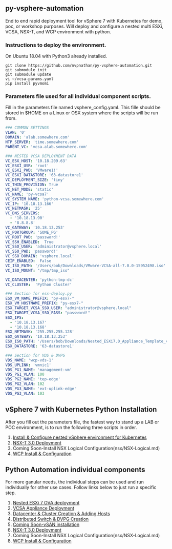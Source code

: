 ## py-vsphere-automation

End to end rapid deployment tool for vSphere 7 with Kubernetes for demo, poc, or workshop purposes. Will deploy and configure a nested multi ESXi, VCSA, NSX-T, and WCP environment with python. 

### Instructions to deploy the environment.
On Ubuntu 18.04 with Python3 already installed.
```
git clone https://github.com/nvpnathan/py-vsphere-automation.git
git submodule init
git submodule update
vi ~/vcsa-params.yaml
pip install pyvmomi
```

### Parameters file used for all individual component scripts.
Fill in the parameters file named vsphere_config.yaml. This fille should be stored in $HOME on a Linux or OSX system where the scripts will be run from.
``` yaml
### COMMON SETTINGS
VLAN: '0'
DOMAIN: 'alab.somewhere.com'
NTP_SERVER: 'time.somewhere.com'
PARENT_VC: 'vcsa.alab.somewhere.com'

### NESTED VCSA DEPLOYMENT DATA
VC_ESX_HOST: '10.18.209.63'
VC_ESXI_USR: 'root'
VC_ESXI_PWD: 'VMware1!'
VC_ESXI_DATASTORE: '63-datastore1'
VC_DEPLOYMENT_SIZE: 'tiny'
VC_THIN_PROVISION: True
VC_NET_MODE: 'static'
VC_NAME: 'py-vcsa7'
VC_SYSTEM_NAME: 'python-vcsa.somewhere.com'
VC_IP: '10.18.13.166'
VC_NETMASK: '25'
VC_DNS_SERVERS:
  - '10.18.13.90'
  - '8.8.8.8'
VC_GATEWAY: '10.18.13.253'
VC_PORTGROUP: 'SOME_PG'
VC_ROOT_PWD: 'password!'
VC_SSH_ENABLED:  True
VC_SSO_USER: 'administrator@vsphere.local'
VC_SSO_PWD: 'password!'
VC_SSO_DOMAIN: 'vsphere.local'
CEIP_ENABLED:  False
VC_ISO_PATH: '/Users/bob/Downloads/VMware-VCSA-all-7.0.0-15952498.iso'
VC_ISO_MOUNT: "/tmp/tmp_iso"

VC_DATACENTER: 'python-tmp-dc'
VC_CLUSTER:  'Python Cluster'

### Section for esx-deploy.py
ESX_VM_NAME_PREFIX: "py-esx7-"
ESX_VM_HOSTNAME_PREFIX: "py-esx7-"
ESX_TARGET_VCSA_SSO_USER: "administrator@vsphere.local"
ESX_TARGET_VCSA_SSO_PASS: "password!"
ESX_IPS:
  - '10.18.13.167'
  - '10.18.13.168'
ESX_NETMASK: '255.255.255.128'
ESX_GATEWAY: '10.18.13.253'
ESX_ISO_PATH: '/Users/bob/Downloads/Nested_ESXi7.0_Appliance_Template_v1.ova'
ESX_DATASTORE: '63-datastore1'

### Section for VDS & DVPG
VDS_NAME: 'wcp-vds-1'
VDS_UPLINK: 'vmnic1'
VDS_PG1_NAME: 'management-vm'
VDS_PG1_VLAN: 100
VDS_PG2_NAME: 'tep-edge'
VDS_PG2_VLAN: 102
VDS_PG3_NAME: 'ext-uplink-edge'
VDS_PG3_VLAN: 103
``` 
## vSphere 7 with Kubernetes Python Installation 
After you fill out the parameters file, the fastest way to stand up a LAB or POC environment, is to run the following three scripts in order.
1. [Install & Configure nested vSphere environment for Kubernetes](docs/setup_vsphere.md)
2. [NSX-T 3.0 Deployment](docs/nsx_README.md)
3. Coming Soon-Install NSX Logical Configuration(nsx/NSX-Logical.md)
4. [WCP Install & Configuration](docs/wcp_README.md)

## Python Automation individual components
For more ganular needs, the individual steps can be used and run individually for other use cases. Follow links below to just run a specific step.
1. [Nested ESXi 7 OVA deployment](docs/esx_README.md)
2. [VCSA Appliance Deployment](docs/vcsa_README.md)
3. [Datacenter & Cluster Creation & Adding Hosts](docs/datacenter_README.md)
4. [Distributed Switch & DVPG Creation](docs/vds_README.md)
5. [Coming Soon-vSAN installation](docs/vsan_README.md)
6. [NSX-T 3.0 Deployment](docs/nsx_README.md)
7. Coming Soon-Install NSX Logical Configuration(nsx/NSX-Logical.md)
8. [WCP Install & Configuration](docs/wcp_README.md)
